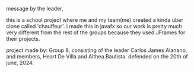 message by the leader,

this is a school project where me and my team(me) created a kinda uber clone called 'chauffeur'. 
i made this in javafx so our work is pretty much very different from the rest of the groups because they used JFrames for their projects.

project made by: Group 8, consisting of the leader Carlos James Alanano, and members, Heart De Villa and Althea Bautista.
defended on the 20th of june, 2024.
